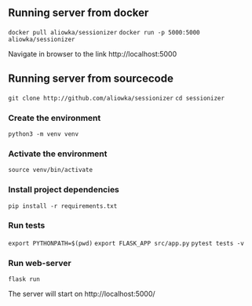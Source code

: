 ## Running server from docker ##
`docker pull aliowka/sessionizer`
`docker run -p 5000:5000 aliowka/sessionizer`

Navigate in browser to the link http://localhost:5000

## Running server from sourcecode ##
`git clone http://github.com/aliowka/sessionizer`
`cd sessionizer`

### Create the environment ###
`python3 -m venv venv`

### Activate the environment ###
`source venv/bin/activate`

### Install project dependencies ###
`pip install -r requirements.txt`

### Run tests ###
`export PYTHONPATH=$(pwd)`
`export FLASK_APP src/app.py`
`pytest tests -v`

### Run web-server ###
`flask run`

The server will start on http://localhost:5000/ 
